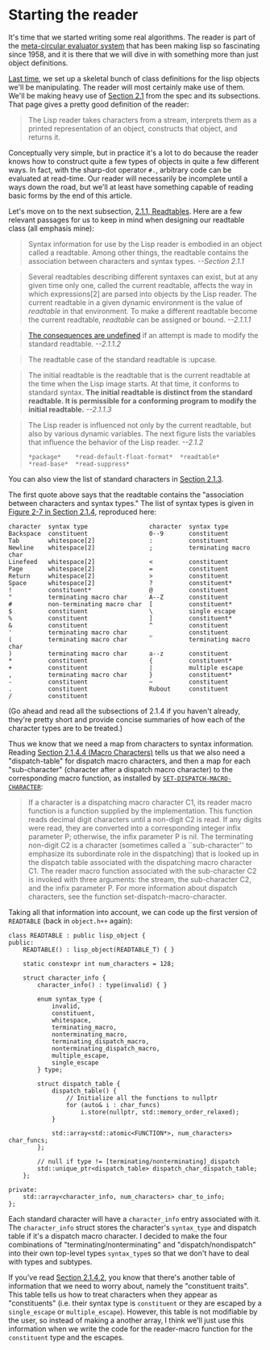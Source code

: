 
# Starting the reader

It's time that we started writing some real algorithms. The reader is
part of the [meta-circular evaluator system](meta-circular) that has
been making lisp so fascinating since 1958, and it is there that we
will dive in with something more than just object definitions.

[Last time](previous-article), we set up a skeletal bunch of class
definitions for the lisp objects we'll be manipulating. The reader
will most certainly make use of them. We'll be making heavy use of
[Section 2.1](http://clhs.lisp.se/Body/02_a.htm) from the spec and its
subsections. That page gives a pretty good definition of the reader:

> The Lisp reader takes characters from a stream, interprets them as a
> printed representation of an object, constructs that object, and
> returns it.

Conceptually very simple, but in practice it's a lot to do because the
reader knows how to construct quite a few types of objects in quite a
few different ways. In fact, with the sharp-dot operator `#.`,
arbitrary code can be evaluated at read-time. Our reader will
necessarily be incomplete until a ways down the road, but we'll at
least have something capable of reading basic forms by the end of this
article.

Let's move on to the next subsection,
[2.1.1, Readtables](http://clhs.lisp.se/Body/02_aa.htm). Here are a
few relevant passages for us to keep in mind when designing our
readtable class (all emphasis mine):

> Syntax information for use by the Lisp reader is embodied in an
> object called a readtable. Among other things, the readtable
> contains the association between characters and syntax
> types. *--Section 2.1.1*

> Several readtables describing different syntaxes can exist, but at
> any given time only one, called the current readtable, affects the
> way in which expressions[2] are parsed into objects by the Lisp
> reader. The current readtable in a given dynamic environment is the
> value of *readtable* in that environment. To make a different
> readtable become the current readtable, *readtable* can be assigned
> or bound. *--2.1.1.1*

> [The consequences are undefined][undefined] if an attempt is made to
> modify the standard readtable. *--2.1.1.2*

> The readtable case of the standard readtable is :upcase.

> The initial readtable is the readtable that is the current readtable
> at the time when the Lisp image starts. At that time, it conforms to
> standard syntax. **The initial readtable is distinct from the standard
> readtable. It is permissible for a conforming program to modify the
> initial readtable.** *--2.1.1.3*

> The Lisp reader is influenced not only by the current readtable, but
> also by various dynamic variables. The next figure lists the
> variables that influence the behavior of the Lisp reader. *--2.1.2*
> 
>     *package*    *read-default-float-format*  *readtable*
>     *read-base*  *read-suppress* 

You can also view the list of standard characters in
[Section 2.1.3](http://clhs.lisp.se/Body/02_ac.htm). 

The first quote above says that the readtable contains the
"association between characters and syntax types." The list of syntax
types is given in
[Figure 2-7 in Section 2.1.4](http://clhs.lisp.se/Body/02_ad.htm#charsyntaxtypesinstdsyntax),
reproduced here:

    character  syntax type                 character  syntax type             
    Backspace  constituent                 0--9       constituent             
    Tab        whitespace[2]               :          constituent             
    Newline    whitespace[2]               ;          terminating macro char  
    Linefeed   whitespace[2]               <          constituent             
    Page       whitespace[2]               =          constituent             
    Return     whitespace[2]               >          constituent             
    Space      whitespace[2]               ?          constituent*            
    !          constituent*                @          constituent             
    "          terminating macro char      A--Z       constituent             
    #          non-terminating macro char  [          constituent*            
    $          constituent                 \          single escape           
    %          constituent                 ]          constituent*            
    &          constituent                 ^          constituent             
    '          terminating macro char      _          constituent             
    (          terminating macro char      `          terminating macro char  
    )          terminating macro char      a--z       constituent             
    *          constituent                 {          constituent*            
    +          constituent                 |          multiple escape         
    ,          terminating macro char      }          constituent*            
    -          constituent                 ~          constituent             
    .          constituent                 Rubout     constituent             
    /          constituent                 

(Go ahead and read all the subsections of 2.1.4 if you haven't
already, they're pretty short and provide concise summaries of how
each of the character types are to be treated.)

Thus we know that we need a map from characters to syntax
information. Reading
[Section 2.1.4.4 (Macro Characters)](http://clhs.lisp.se/Body/02_add.htm)
tells us that we also need a "dispatch-table" for dispatch macro
characters, and then a map for each "sub-character" (character after a
dispatch macro character) to the corresponding macro function, as
installed by
[`SET-DISPATCH-MACRO-CHARACTER`](http://clhs.lisp.se/Body/f_set__1.htm#set-dispatch-macro-character):

> If a character is a dispatching macro character C1, its reader macro
> function is a function supplied by the implementation. This function
> reads decimal digit characters until a non-digit C2 is read. If any
> digits were read, they are converted into a corresponding integer
> infix parameter P; otherwise, the infix parameter P is nil. The
> terminating non-digit C2 is a character (sometimes called a
> ``sub-character'' to emphasize its subordinate role in the
> dispatching) that is looked up in the dispatch table associated with
> the dispatching macro character C1. The reader macro function
> associated with the sub-character C2 is invoked with three
> arguments: the stream, the sub-character C2, and the infix parameter
> P. For more information about dispatch characters, see the function
> set-dispatch-macro-character.

Taking all that information into account, we can code up the first
version of `READTABLE` (back in `object.h++` again):

    class READTABLE : public lisp_object {
    public:
        READTABLE() : lisp_object(READTABLE_T) { }

        static constexpr int num_characters = 128;
        
        struct character_info {
            character_info() : type(invalid) { }

            enum syntax_type {
                invalid,
                constituent,
                whitespace,
                terminating_macro,
                nonterminating_macro,
                terminating_dispatch_macro,
                nonterminating_dispatch_macro,
                multiple_escape,
                single_escape
            } type;

            struct dispatch_table {
                dispatch_table() {
                    // Initialize all the functions to nullptr
                    for (auto& i : char_funcs)
                        i.store(nullptr, std::memory_order_relaxed);
                }

                std::array<std::atomic<FUNCTION*>, num_characters> char_funcs;
            };

            // null if type != [terminating/nonterminating]_dispatch
            std::unique_ptr<dispatch_table> dispatch_char_dispatch_table;
        };

    private:
        std::array<character_info, num_characters> char_to_info;
    };
    
Each standard character will have a `character_info` entry associated
with it. The `character_info` struct stores the character's
`syntax_type` and dispatch table if it's a dispatch macro character. I
decided to make the four combinations of "terminating/nonterminating"
and "dispatch/nondispatch" into their own top-level types
`syntax_type`s so that we don't have to deal with types and subtypes.

If you've read [Section 2.1.4.2](http://clhs.lisp.se/Body/02_adb.htm),
you know that there's another table of information that we need to
worry about, namely the "constituent traits". This table tells us how
to treat characters when they appear as "constituents" (i.e. their
syntax type is `constituent` or they are escaped by a `single_escape`
or `multiple_escape`). However, this table is not modifiable by the
user, so instead of making a another array, I think we'll just use
this information when we write the code for the reader-macro function
for the `constituent` type and the escapes.

[meta-circular]: https://en.wikipedia.org/wiki/Meta-circular_evaluator
[previous-article]: int-main.md
[undefined]: http://clhs.lisp.se/Body/01_db.htm

